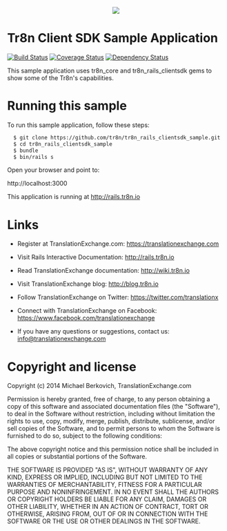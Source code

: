 <p align="center">
  <img src="https://raw.github.com/tr8n/tr8n/master/doc/screenshots/tr8nlogo.png">
</p>

Tr8n Client SDK Sample Application
==================================
[![Build Status](https://travis-ci.org/tr8n/tr8n_rails_clientsdk_sample.png?branch=master)](https://travis-ci.org/tr8n/tr8n_rails_clientsdk_sample)
[![Coverage Status](https://coveralls.io/repos/tr8n/tr8n_rails_clientsdk_sample/badge.png)](https://coveralls.io/r/tr8n/tr8n_rails_clientsdk_sample)
[![Dependency Status](https://www.versioneye.com/user/projects/52e4c5edec13750d0c000015/badge.png)](https://www.versioneye.com/user/projects/52e4c5edec13750d0c000015)

This sample application uses tr8n_core and tr8n_rails_clientsdk gems to show some of the Tr8n's capabilities.


Running this sample
==================================

To run this sample application, follow these steps:

```sh
  $ git clone https://github.com/tr8n/tr8n_rails_clientsdk_sample.git
  $ cd tr8n_rails_clientsdk_sample
  $ bundle
  $ bin/rails s
```

Open your browser and point to:

  http://localhost:3000


This application is running at http://rails.tr8n.io


Links
==================

* Register at TranslationExchange.com: https://translationexchange.com

* Visit Rails Interactive Documentation: http://rails.tr8n.io

* Read TranslationExchange documentation: http://wiki.tr8n.io

* Visit TranslationExchange blog: http://blog.tr8n.io

* Follow TranslationExchange on Twitter: https://twitter.com/translationx

* Connect with TranslationExchange on Facebook: https://www.facebook.com/translationexchange

* If you have any questions or suggestions, contact us: info@translationexchange.com


Copyright and license
==================

Copyright (c) 2014 Michael Berkovich, TranslationExchange.com

Permission is hereby granted, free of charge, to any person obtaining
a copy of this software and associated documentation files (the
"Software"), to deal in the Software without restriction, including
without limitation the rights to use, copy, modify, merge, publish,
distribute, sublicense, and/or sell copies of the Software, and to
permit persons to whom the Software is furnished to do so, subject to
the following conditions:

The above copyright notice and this permission notice shall be
included in all copies or substantial portions of the Software.

THE SOFTWARE IS PROVIDED "AS IS", WITHOUT WARRANTY OF ANY KIND,
EXPRESS OR IMPLIED, INCLUDING BUT NOT LIMITED TO THE WARRANTIES OF
MERCHANTABILITY, FITNESS FOR A PARTICULAR PURPOSE AND
NONINFRINGEMENT. IN NO EVENT SHALL THE AUTHORS OR COPYRIGHT HOLDERS BE
LIABLE FOR ANY CLAIM, DAMAGES OR OTHER LIABILITY, WHETHER IN AN ACTION
OF CONTRACT, TORT OR OTHERWISE, ARISING FROM, OUT OF OR IN CONNECTION
WITH THE SOFTWARE OR THE USE OR OTHER DEALINGS IN THE SOFTWARE.